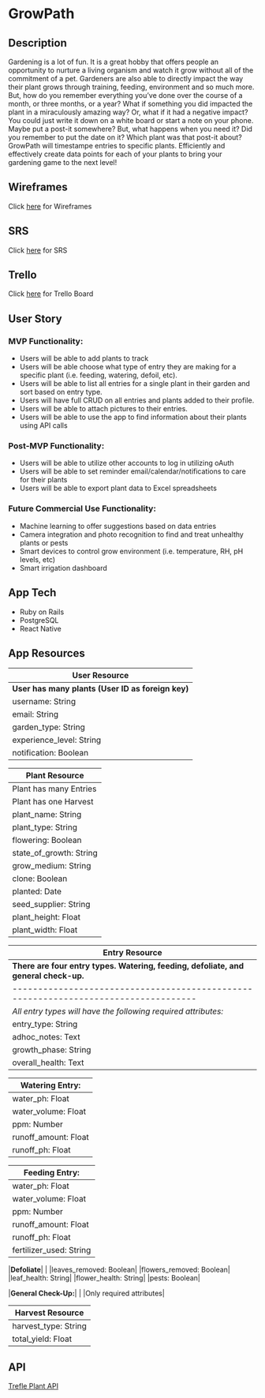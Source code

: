 # GrowPath

## Description 
Gardening is a lot of fun. It is a great hobby that offers people an opportunity to nurture a living organism and watch it grow without all of the commitment of a pet. Gardeners are also able to directly impact the way their plant grows through training, feeding, environment and so much more. But, how do you remember everything you’ve done over the course of a month, or three months, or a year? What if something you did impacted the plant in a miraculously amazing way? Or, what if it had a negative impact? You could just write it down on a white board or start a note on your phone. Maybe put a post-it somewhere? But, what happens when you need it? Did you remember to put the date on it? Which plant was that post-it about? GrowPath will timestampe entries to specific plants. Efficiently and effectively create data points for each of your plants to bring your gardening game to the next level!

## Wireframes
Click [here](https://docs.google.com/presentation/d/1SvUTaLfL8Cv_mXX7UQPjqLm7LohbV2SDwh0RUl9ZSm0/edit?usp=sharing) for Wireframes

## SRS
Click [here](https://docs.google.com/document/d/1TH_huXdMctxoSF-WkSQ0HFoaGlnxGkTIJhWjwFPSSek/edit?usp=sharing) for SRS

## Trello
Click [here](https://trello.com/b/UIehvT2h/growpath) for Trello Board

## User Story
### MVP Functionality:

- Users will be able to add plants to track
- Users will be able choose what type of entry they are making for a specific plant (i.e. feeding, watering, defoil, etc).
- Users will be able to list all entries for a single plant in their garden and sort based on entry type.
- Users will have full CRUD on all entries and plants added to their profile.
- Users will be able to attach pictures to their entries.
- Users will be able to use the app to find information about their plants using API calls

### Post-MVP Functionality:

- Users will be able to utilize other accounts to log in utilizing oAuth
- Users will be able to set reminder  email/calendar/notifications to care for their plants
- Users will be able to export plant data to Excel spreadsheets

### Future Commercial Use Functionality:

- Machine learning to offer suggestions based on data entries
- Camera integration and photo recognition to find and treat unhealthy plants or pests
- Smart devices to control grow environment (i.e. temperature, RH, pH levels, etc)
- Smart irrigation dashboard

## App Tech
- Ruby on Rails
- PostgreSQL
- React Native

## App Resources


|User Resource|
|---------------------------------------------|
|**User has many plants (User ID as foreign key)**|
|username: String|
|email: String|
|garden_type: String|
|experience_level: String|
|notification: Boolean|


|Plant Resource|
|----------------------|
|Plant has many Entries|
|Plant has one Harvest|
|plant_name: String|
|plant_type: String|
|flowering: Boolean|
|state_of_growth: String|
|grow_medium: String|
|clone: Boolean|
|planted: Date|
|seed_supplier: String|
|plant_height: Float|
|plant_width: Float|


|Entry Resource|
|-----------------------------------------------------------------------------------|
|**There are four entry types. Watering, feeding, defoliate, and general check-up.**|
|-----------------------------------------------------------------------------------|
|*All entry types will have the following required attributes:*|
|entry_type: String|
|adhoc_notes: Text|
|growth_phase: String|
|overall_health: Text|




|**Watering Entry:**|
|--------------------|
|water_ph: Float|
|water_volume: Float|
|ppm: Number|
|runoff_amount: Float|
|runoff_ph: Float|



|**Feeding Entry:**|
|----------------------|
|water_ph: Float|
|water_volume: Float|
|ppm: Number|
|runoff_amount: Float|
|runoff_ph: Float|
|fertilizer_used: String|



|**Defoliate**|
|
|leaves_removed: Boolean|
|flowers_removed: Boolean|
|leaf_health: String|
|flower_health: String|
|pests: Boolean|


|**General Check-Up:**|
|
|Only required attributes|


|**Harvest Resource**|
|--------------------|
|harvest_type: String|
|total_yield: Float|


## API
[Trefle Plant API](https://trefle.io/)


